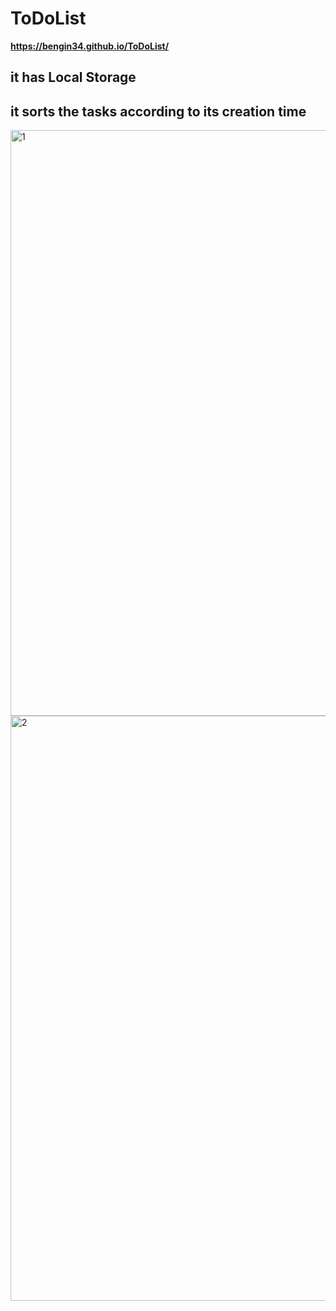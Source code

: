 # **ToDoList**
**https://bengin34.github.io/ToDoList/**

## it has Local Storage

## it sorts the tasks according to its creation time
<img width="937" alt="1" src="https://user-images.githubusercontent.com/118957608/212975708-943ee691-fbcf-4dbf-9e6d-19dd3d1a0732.png">
<img width="936" alt="2" src="https://user-images.githubusercontent.com/118957608/212975724-19b6fbdf-f792-43dc-93c8-1a05a93ba0a1.png">
